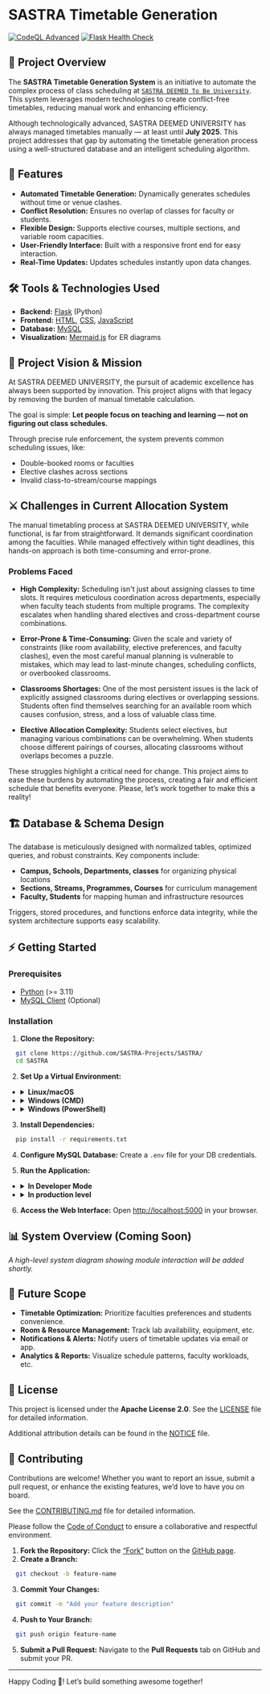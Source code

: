 # SASTRA Timetable Generation
[![CodeQL Advanced](https://github.com/SASTRA-Projects/SASTRA/actions/workflows/codeql.yml/badge.svg)](https://github.com/SASTRA-Projects/SASTRA/actions/workflows/codeql.yml)
[![Flask Health Check](https://github.com/SASTRA-Projects/SASTRA/actions/workflows/test-app.yml/badge.svg)](https://github.com/SASTRA-Projects/SASTRA/actions/workflows/test-app.yml)
## 📘 Project Overview

The **SASTRA Timetable Generation System** is an initiative to automate the complex process of class scheduling at [`SASTRA DEEMED To Be University`](https://www.sastra.edu). This system leverages modern technologies to create conflict-free timetables, reducing manual work and enhancing efficiency.

Although technologically advanced, SASTRA DEEMED UNIVERSITY has always managed timetables manually — at least until **July 2025**. This project addresses that gap by automating the timetable generation process using a well-structured database and an intelligent scheduling algorithm.


## 🚀 Features

- **Automated Timetable Generation:** Dynamically generates schedules without time or venue clashes.
- **Conflict Resolution:** Ensures no overlap of classes for faculty or students.
- **Flexible Design:** Supports elective courses, multiple sections, and variable room capacities.
- **User-Friendly Interface:** Built with a responsive front end for easy interaction.
- **Real-Time Updates:** Updates schedules instantly upon data changes.


## 🛠️ Tools & Technologies Used

- **Backend:** [Flask](https://flask.palletsprojects.com/en/stable/) (Python)
- **Frontend:** [HTML](https://html.com/), [CSS](https://css3.com/), [JavaScript](https://www.javascript.com/)
- **Database:** [MySQL](https://www.mysql.com/)
- **Visualization:** [Mermaid.js](https://mermaid-js.github.io/) for ER diagrams


## 🎯 Project Vision & Mission

At SASTRA DEEMED UNIVERSITY, the pursuit of academic excellence has always been supported by innovation. This project aligns with that legacy by removing the burden of manual timetable calculation.

The goal is simple: **Let people focus on teaching and learning — not on figuring out class schedules.**

Through precise rule enforcement, the system prevents common scheduling issues, like:

- Double-booked rooms or faculties
- Elective clashes across sections
- Invalid class-to-stream/course mappings

## ⚔️ Challenges in Current Allocation System

The manual timetabling process at SASTRA DEEMED UNIVERSITY, while functional, is far from straightforward. It demands significant coordination among the faculties. While managed effectively within tight deadlines, this hands-on approach is both time-consuming and error-prone.

### Problems Faced

- **High Complexity:** Scheduling isn't just about assigning classes to time slots. It requires meticulous coordination across departments, especially when faculty teach students from multiple programs. The complexity escalates when handling shared electives and cross-department course combinations.

- **Error-Prone & Time-Consuming:** Given the scale and variety of constraints (like room availability, elective preferences, and faculty clashes), even the most careful manual planning is vulnerable to mistakes, which may lead to last-minute changes, scheduling conflicts, or overbooked classrooms.

- **Classrooms Shortages:** One of the most persistent issues is the lack of explicitly assigned classrooms during electives or overlapping sessions. Students often find themselves searching for an available room which causes confusion, stress, and a loss of valuable class time.

- **Elective Allocation Complexity:**
Students select electives, but managing various combinations can be overwhelming. When students choose different pairings of courses, allocating classrooms without overlaps becomes a puzzle.

These struggles highlight a critical need for change. This project aims to ease these burdens by automating the process, creating a fair and efficient schedule that benefits everyone. Please, let’s work together to make this a reality!

## 🏗️ Database & Schema Design

The database is meticulously designed with normalized tables, optimized queries, and robust constraints. Key components include:

- **Campus, Schools, Departments, classes** for organizing physical locations
- **Sections, Streams, Programmes, Courses** for curriculum management
- **Faculty, Students** for mapping human and infrastructure resources

Triggers, stored procedures, and functions enforce data integrity, while the system architecture supports easy scalability.


## ⚡ Getting Started

### Prerequisites

- [Python](https://www.python.org/downloads/) (>= 3.11)
- [MySQL Client](https://dev.mysql.com/downloads/) (Optional)

### Installation

1. **Clone the Repository:**
```sh
  git clone https://github.com/SASTRA-Projects/SASTRA/
  cd SASTRA
```

2. **Set Up a Virtual Environment:**

- <details>
    <summary><strong>Linux/macOS</strong></summary>

    ```sh
    python3 -m venv venv
    source venv/bin/activate
    ```
  </details>

- <details>
    <summary><strong>Windows (CMD)</strong></summary>

    ```sh
      python -m venv venv
      venv\Scripts\activate
    ```
  </details>

- <details>
    <summary><strong>Windows (PowerShell)</strong></summary>

    ```sh
      python -m venv venv
      .\venv\Scripts\Activate.ps1
    ```
  </details>

3. **Install Dependencies:**
```sh
  pip install -r requirements.txt
```

4. **Configure MySQL Database:**
Create a `.env` file for your DB credentials.

5. **Run the Application:**

- <details>
    <summary><strong>In Developer Mode</strong></summary>

    ```sh
      python app.py
    ```
  </details>

- <details>
    <summary><strong>In production level</strong></summary>

    - **Windows:**
    ```sh
      waitress-serve --host=localhost --port=5000 app:app
    ```

    - **Linux/macOS:**
    ```sh
      gunicorn app:app --bind 0.0.0.0:5000
    ```
</details>

6. **Access the Web Interface:**
Open [http://localhost:5000](http://localhost:5000) in your browser.

## 📊 System Overview (Coming Soon)
*A high-level system diagram showing module interaction will be added shortly.*

## 🧠 Future Scope

- **Timetable Optimization:** Prioritize faculties preferences and students convenience.
- **Room & Resource Management:** Track lab availability, equipment, etc.
- **Notifications & Alerts:** Notify users of timetable updates via email or app.
- **Analytics & Reports:** Visualize schedule patterns, faculty workloads, etc.


## 📜 License

This project is licensed under the **Apache License 2.0**. See the [LICENSE](LICENSE) file for detailed information.

Additional attribution details can be found in the [NOTICE](NOTICE) file.


## 🤝 Contributing

Contributions are welcome! Whether you want to report an issue, submit a pull request, or enhance the existing features, we’d love to have you on board.

See the [CONTRIBUTING.md](CONTRIBUTING.md) file for detailed information.

Please follow the [Code of Conduct](CODE_OF_CONDUCT.md) to ensure a collaborative and respectful environment.

1. **Fork the Repository:** Click the [“Fork”](https://github.com/SASTRA-Projects/SASTRA/fork) button on the [GitHub page](https://github.com/SASTRA-Projects/SASTRA).
2. **Create a Branch:**
```sh
  git checkout -b feature-name
```
3. **Commit Your Changes:**
```sh
  git commit -m "Add your feature description"
```
4. **Push to Your Branch:**
```sh
  git push origin feature-name
```
5. **Submit a Pull Request:** Navigate to the **Pull Requests** tab on GitHub and submit your PR.

---

Happy Coding 🚀! Let’s build something awesome together!
